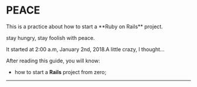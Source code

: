 PEACE
=================

<p>This is a practice about how to start a **Ruby on Rails** project.</p>
<p>stay hungry, stay foolish with peace.</p>
<p>It started at 2:00 a.m, January 2nd, 2018.A little crazy, I thought...</p>

After reading this guide, you will know:
- how to start a **Rails** project from zero;
----------------------------------------------------------------------------------
